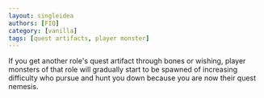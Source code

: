 ```yaml
---
layout: singleidea
authors: [FIQ]
category: [vanilla]
tags: [quest artifacts, player monster]
---
```

If you get another role's quest artifact through bones or wishing, player monsters of that role will gradually start to be spawned of increasing difficulty who pursue and hunt you down because you are now their quest nemesis.
